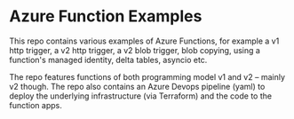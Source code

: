 # Azure Function Examples

This repo contains various examples of Azure Functions, for example a v1 http trigger, a v2 http trigger, a v2 blob trigger, blob copying, using a function's managed identity, delta tables, asyncio etc.

The repo features functions of both programming model v1 and v2 – mainly v2 though. The repo also contains an Azure Devops pipeline (yaml) to deploy the underlying infrastructure (via Terraform) and the code to the function apps.
